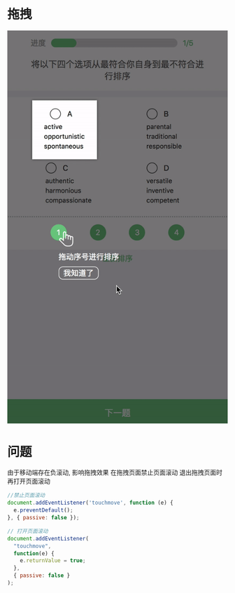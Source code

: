 # 拖拽
![video](./ezgif.com-video-to-gif.gif)

# 问题
由于移动端存在负滚动, 影响拖拽效果
在拖拽页面禁止页面滚动
退出拖拽页面时再打开页面滚动

``` js
//禁止页面滚动
document.addEventListener('touchmove', function (e) {
  e.preventDefault();
}, { passive: false });
```

``` js
// 打开页面滚动
document.addEventListener(
  "touchmove",
  function(e) {
    e.returnValue = true;
  },
  { passive: false }
);
```